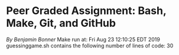 # Peer Graded Assignment: Bash, Make, Git, and GitHub #
*By Benjamin Bonner*
Make run at:
Fri Aug 23 12:10:25 EDT 2019
guessinggame.sh contains the following number of lines of code:
30
